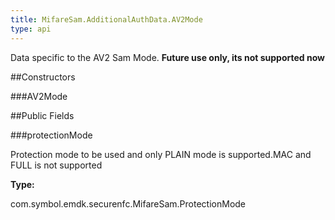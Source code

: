```yaml
---
title: MifareSam.AdditionalAuthData.AV2Mode
type: api
---
```



Data specific to the AV2 Sam Mode. **Future use only, its not
 supported now**

##Constructors

###AV2Mode



##Public Fields

###protectionMode

Protection mode to be used and only PLAIN mode is supported.MAC
 and FULL is not supported

**Type:**

com.symbol.emdk.securenfc.MifareSam.ProtectionMode

